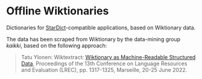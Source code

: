 # Offline Wiktionaries
Dictionaries for [StarDict](https://en.wikipedia.org/wiki/StarDict)-compatible applications, based on Wiktionary data.

The data has been scraped from Wiktionary by the data-mining group *kaikki*, based on the following approach:

> Tatu Ylonen: Wiktextract: [Wiktionary as Machine-Readable Structured Data](http://www.lrec-conf.org/proceedings/lrec2022/pdf/2022.lrec-1.140.pdf), Proceedings of the 13th Conference on Language Resources and Evaluation (LREC), pp. 1317-1325, Marseille, 20-25 June 2022.

